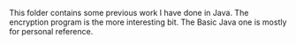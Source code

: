 This folder contains some previous work I have done in Java.
The encryption program is the more interesting bit. The Basic Java one is mostly for personal reference.
